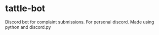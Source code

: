 # tattle-bot
Discord bot for complaint submissions. For personal discord. Made using python and discord.py
